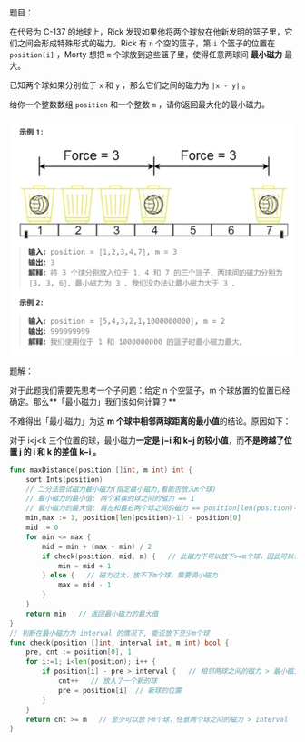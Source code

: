 题目：

在代号为 C-137 的地球上，Rick 发现如果他将两个球放在他新发明的篮子里，它们之间会形成特殊形式的磁力。Rick 有 `n` 个空的篮子，第 `i` 个篮子的位置在 `position[i]` ，Morty 想把 `m` 个球放到这些篮子里，使得任意两球间 **最小磁力** 最大。

已知两个球如果分别位于 `x` 和 `y` ，那么它们之间的磁力为 `|x - y|` 。

给你一个整数数组 `position` 和一个整数 `m` ，请你返回最大化的最小磁力。

<img src="1552.两球之间的磁力.assets/image-20231010192442879.png" alt="image-20231010192442879" style="zoom: 50%;" />

题解：

对于此题我们需要先思考一个子问题：给定 n 个空篮子，m 个球放置的位置已经确定。那么**「最小磁力」我们该如何计算？**

不难得出「最小磁力」为这 **m 个球中相邻两球距离的最小值**的结论。原因如下：

对于 i<j<k 三个位置的球，最小磁力**一定是 j−i  和 k−j 的较小值**，而**不是跨越了位置 j 的 i 和 k 的差值 k−i 。**

```go
func maxDistance(position []int, m int) int {
    sort.Ints(position)
    // 二分法尝试磁力最小磁力(指定最小磁力,看能否放入m个球)
    // 最小磁力的最小值: 两个紧挨的球之间的磁力 == 1
    // 最小磁力的最大值: 最左和最右两个球之间的磁力 == position[len(position)-1] - position[0]
    min,max := 1, position[len(position)-1] - position[0]   
    mid := 0
    for min <= max {
        mid = min + (max - min) / 2
        if check(position, mid, m) {   // 此磁力下可以放下>=m个球，因此可以调大磁力再尝试
            min = mid + 1
        } else {   // 磁力过大，放不下m个球，需要调小磁力
            max = mid - 1
        }
    }
    return min   // 返回最小磁力的最大值
}
// 判断在最小磁力为 interval 的情况下, 能否放下至少m个球
func check(position []int, interval int, m int) bool {
    pre, cnt := position[0], 1
    for i:=1; i<len(position); i++ {
        if position[i] - pre > interval {   // 相邻两球之间的磁力 > 最小磁力 interval
            cnt++   // 放入了一个新的球
            pre = position[i]  // 新球的位置
        }
    }
    return cnt >= m   // 至少可以放下m个球，任意两个球之间的磁力 > interval
}
```

